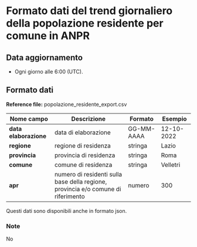 # Formato dati del trend giornaliero della popolazione residente per comune in ANPR 

## Data aggiornamento
- Ogni giorno alle 6:00 (UTC). 

## Formato dati

**Reference file:** popolazione_residente_export.csv<br>

| Nome campo                  | Descrizione                       | Formato                       | Esempio             |
|-----------------------------|-----------------------------------|-------------------------------|---------------------|
| **data elaborazione**       | data di elaborazione             | GG-MM-AAAA                   | 12-10-2022       |
| **regione**  | regione di residenza |   stringa     |         Lazio        |
| **provincia**      | provincia di residenza|   stringa | Roma               |
| **comune**      | comune di residenza| stringa             | Velletri             |
| **apr**      | numero di residenti sulla base della regione, provincia e/o comune di riferimento| numero             | 300             |


Questi dati sono disponibili anche in formato json.

### Note
No
